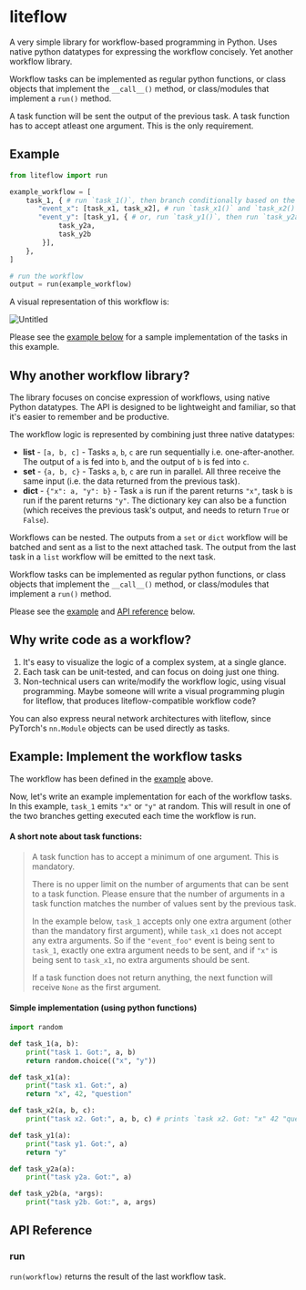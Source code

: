 # liteflow

A very simple library for workflow-based programming in Python. Uses native python datatypes for expressing the workflow concisely. Yet another workflow library.

Workflow tasks can be implemented as regular python functions, or class objects that implement the `__call__()` method, or class/modules that implement a `run()` method.

A task function will be sent the output of the previous task. A task function has to accept atleast one argument. This is the only requirement.

## Example
```py
from liteflow import run

example_workflow = [
    task_1, { # run `task_1()`, then branch conditionally based on the return value of task_1
       "event_x": [task_x1, task_x2], # run `task_x1()` and `task_x2()` one-after-another (i.e sequentially)
       "event_y": [task_y1, { # or, run `task_y1()`, then run `task_y2a()` and `task_y2b()` in parallel
            task_y2a,
            task_y2b
        }],
    },
]

# run the workflow
output = run(example_workflow)
```

A visual representation of this workflow is:

![Untitled](https://user-images.githubusercontent.com/844287/235950815-4abb1556-1746-40d6-8cb5-69a8e81f95ed.jpg)

Please see the [example below](#example-implement-the-workflow-tasks) for a sample implementation of the tasks in this example.

## Why another workflow library?
The library focuses on concise expression of workflows, using native Python datatypes. The API is designed to be lightweight and familiar, so that it's easier to remember and be productive.

The workflow logic is represented by combining just three native datatypes:
* **list** - `[a, b, c]` - Tasks `a`, `b`, `c` are run sequentially i.e. one-after-another. The output of `a` is fed into `b`, and the output of `b` is fed into `c`.
* **set** - `{a, b, c}` - Tasks `a`, `b`, `c` are run in parallel. All three receive the same input (i.e. the data returned from the previous task).
* **dict** - `{"x": a, "y": b}` - Task `a` is run if the parent returns `"x"`, task `b` is run if the parent returns `"y"`. The dictionary key can also be a function (which receives the previous task's output, and needs to return `True` or `False`).

Workflows can be nested. The outputs from a `set` or `dict` workflow will be batched and sent as a list to the next attached task. The output from the last task in a `list` workflow will be emitted to the next task.

Workflow tasks can be implemented as regular python functions, or class objects that implement the `__call__()` method, or class/modules that implement a `run()` method.

Please see the [example](#example) and [API reference](#api-reference) below.

## Why write code as a workflow?
1. It's easy to visualize the logic of a complex system, at a single glance.
2. Each task can be unit-tested, and can focus on doing just one thing.
3. Non-technical users can write/modify the workflow logic, using visual programming. Maybe someone will write a visual programming plugin for liteflow, that produces liteflow-compatible workflow code?

You can also express neural network architectures with liteflow, since PyTorch's `nn.Module` objects can be used directly as tasks.

## Example: Implement the workflow tasks
The workflow has been defined in the [example](#example) above.

Now, let's write an example implementation for each of the workflow tasks. In this example, `task_1` emits `"x"` or `"y"` at random. This will result in one of the two branches getting executed each time the workflow is run.

#### **A short note about task functions:**

> A task function has to accept a minimum of one argument. This is mandatory.
>
> There is no upper limit on the number of arguments that can be sent to a task function. Please ensure that the number of arguments in a task function matches the number of values sent by the previous task.
>
> In the example below, `task_1` accepts only one extra argument (other than the mandatory first argument), while `task_x1` does not accept any extra arguments. So if the `"event_foo"` event is being sent to `task_1`, exactly one extra argument needs to be sent, and if `"x"` is being sent to `task_x1`, no extra arguments should be sent.
>
> If a task function does not return anything, the next function will receive `None` as the first argument.

#### Simple implementation (using python functions)
```py
import random

def task_1(a, b):
    print("task 1. Got:", a, b)
    return random.choice(("x", "y"))

def task_x1(a):
    print("task x1. Got:", a)
    return "x", 42, "question"

def task_x2(a, b, c):
    print("task x2. Got:", a, b, c) # prints `task x2. Got: "x" 42 "question"`

def task_y1(a):
    print("task y1. Got:", a)
    return "y"

def task_y2a(a):
    print("task y2a. Got:", a)

def task_y2b(a, *args):
    print("task y2b. Got:", a, args)
```

## API Reference
### run
`run(workflow)` returns the result of the last workflow task.
